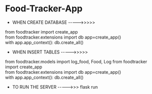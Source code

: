 # Food-Tracker-App

* WHEN CREATE DATABASE ----->>>>>

from foodtracker import create_app    
from foodtracker.extensions import db
app=create_app()                
with app.app_context():
    db.create_all() 


* WHEN INSERT TABLES ----->>>>>

from foodtracker.models import log_food, Food, Log
from foodtracker import create_app    
from foodtracker.extensions import db
app=create_app()                
with app.app_context():
    db.create_all() 


* TO RUN THE SERVER ----->>>
flask run
